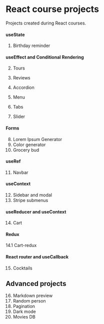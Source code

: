 # React course projects

Projects created during React courses.

#### useState

1. Birthday reminder

#### useEffect and Conditional Rendering

2. Tours

3. Reviews

4. Accordion

5. Menu

6. Tabs

7. Slider

#### Forms

8. Lorem Ipsum Generator
9. Color generator
10. Grocery bud

#### useRef

11. Navbar

#### useContext

12. Sidebar and modal
13. Stripe submenus

#### useReducer and useContext

14. Cart

#### Redux

14.1 Cart-redux

#### React router and useCallback

15. Cocktails

## Advanced projects

16. Markdown preview
17. Random person
18. Pagination
19. Dark mode
20. Movies DB
